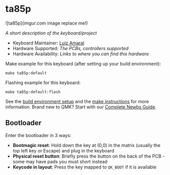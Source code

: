# ta85p

![ta85p](imgur.com image replace me!)

*A short description of the keyboard/project*

* Keyboard Maintainer: [Luiz Amaral](https://github.com/lamaral)
* Hardware Supported: *The PCBs, controllers supported*
* Hardware Availability: *Links to where you can find this hardware*

Make example for this keyboard (after setting up your build environment):

    make ta85p:default

Flashing example for this keyboard:

    make ta85p:default:flash

See the [build environment setup](https://docs.qmk.fm/#/getting_started_build_tools) and the [make instructions](https://docs.qmk.fm/#/getting_started_make_guide) for more information. Brand new to QMK? Start with our [Complete Newbs Guide](https://docs.qmk.fm/#/newbs).

## Bootloader

Enter the bootloader in 3 ways:

* **Bootmagic reset**: Hold down the key at (0,0) in the matrix (usually the top left key or Escape) and plug in the keyboard
* **Physical reset button**: Briefly press the button on the back of the PCB - some may have pads you must short instead
* **Keycode in layout**: Press the key mapped to `QK_BOOT` if it is available
